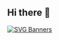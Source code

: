 ## Hi there 👋

[![SVG Banners](https://svg-banners.vercel.app/api?type=luminance&text1=DavidMBK%20💰&width=800&height=400)](https://github.com/Akshay090/svg-banners)
